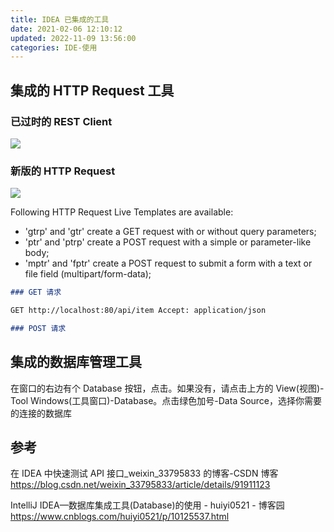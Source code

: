 ```yaml
---
title: IDEA 已集成的工具
date: 2021-02-06 12:10:12
updated: 2022-11-09 13:56:00
categories: IDE-使用
---
```


## 集成的 HTTP Request 工具

### 已过时的 REST Client

![](https://upload-images.jianshu.io/upload_images/1662509-abb9412a08d5b8bb.png?imageMogr2/auto-orient/strip%7CimageView2/2/w/1240)

### 新版的 HTTP Request

![](https://upload-images.jianshu.io/upload_images/1662509-835188162fd7c6bf.png?imageMogr2/auto-orient/strip%7CimageView2/2/w/1240)

Following HTTP Request Live Templates are available:

- 'gtrp' and 'gtr' create a GET request with or without query parameters;
- 'ptr' and 'ptrp' create a POST request with a simple or parameter-like body;
- 'mptr' and 'fptr' create a POST request to submit a form with a text or file field (multipart/form-data);

```md
### GET 请求

GET http://localhost:80/api/item Accept: application/json

### POST 请求
```

## 集成的数据库管理工具

在窗口的右边有个 Database 按钮，点击。如果没有，请点击上方的 View(视图)-Tool Windows(工具窗口)-Database。点击绿色加号-Data Source，选择你需要的连接的数据库

## 参考

在 IDEA 中快速测试 API 接口\_weixin_33795833 的博客-CSDN 博客 <https://blog.csdn.net/weixin_33795833/article/details/91911123>

IntelliJ IDEA—数据库集成工具(Database)的使用 - huiyi0521 - 博客园 <https://www.cnblogs.com/huiyi0521/p/10125537.html>
